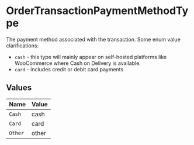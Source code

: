 # OrderTransactionPaymentMethodType

The payment method associated with the transaction. Some enum value clarifications:
  - `cash` - this type will mainly appear on self-hosted platforms like WooCommerce where Cash on Delivery is available.
  - `card` - includes credit or debit card payments


## Values

| Name    | Value   |
| ------- | ------- |
| `Cash`  | cash    |
| `Card`  | card    |
| `Other` | other   |